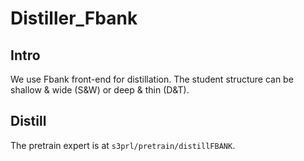# Distiller_Fbank

## Intro
We use Fbank front-end for distillation. The student structure can be shallow & wide (S&W) or deep & thin (D&T).

## Distill
The pretrain expert is at `s3prl/pretrain/distillFBANK`.
